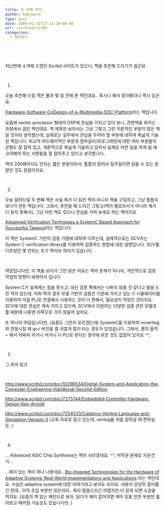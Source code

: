 ```yaml
---
title: 두 번째 추천..
author: babyworm
type: post
date: 2009-01-31T17:13:28+00:00
url: /archives/1366
categories:
  - 책이야기

---
```

 

지난번에 소개해 드렸던 Scribd 사이트가 있으니, 책을 추천해 드리기가 쉽군요. 

 

1. 

오늘 추천해 드릴 책은 불과 몇 일 전에 본 책인데요.. 혹시나 해서 찾아봤더니 역시 있군요. 

[Hardware-Software-CoDesign-of-a-Multimedia-SOC-Platform][1]라는 책입니다. 

요즘에 vector processor 형태의 DSP에 관심을 가지고 있다 보니, 관련책을 뒤지는 과정에서 걸린 책인데요. 책 제목만 보아서는 그냥 그렇고 그런 이론적인 부분이 많은 책일 것이라 생각했는데, 실제로는 실무에서 관심을 두어야 할 부분에 대하여 폭넓게 기술된 책입니다. 비교적 하드웨어적인 부분과 컴파일러/프로그래밍에 대한 여러 부분들이 균형도 잘 잡혀 있고, 개론적으로 폭넓게 기술하고 있어서 실제로 이런 일을 하게 될 때 고려해야 하는 사항들을 잘 잡아주고 있다고 생각합니다. 

책이 200페이지도 안되는 짧은 분량이어서, 틈틈히 읽어서 일주일이면 읽을 수 있는 분량인 것도 장점이지요. 

 

2. 

오늘 알려드릴 두 번째 책은 사실 제가 다 읽은 책이 아니라 책을 구입하고, 그냥 틈틈히 보다가 관둔 책입니다. 그래서, 추천을 해 드리긴 그렇고(책이 별로라서가 아니라 제가 다 읽지 못해서), 그냥 이런 책도 있으니 관심을 가져 보세요 하는 책이지요. 

[Advanced Verification Techniques a SystemC Based Approach for Successful Tapeout][2]라는 책입니다. 

이 책은 SystemC 기반의 검증 기법에 대하여 다루는데, 실제적으로는 SCV라는 System C verification library를 이용하여 검증하는 방법에 대한 설명입니다. SCV를 다루었던 몇 안되는 초기 책이라 의미가 있습니다. 

 

여담입니다만, 이 책을 보다가 그만 읽은 이유는 책의 문제가 아니라, 개인적으로 검증 작업의 방향이 바뀌어서 입니다. 

System C가 설계에는 힘을 못쓰고, 대신 검증 쪽에서는 나쁘지 않을 것 같다고 말씀 드린 적이 있는데, 저희 쪽의 경우 모델 기반의 검증은 기존에 가지고 있는 C 시뮬레이터를 이용하여 이걸 PLI로 연결해서 사용하는 것이 더 편해서, 필요성이 적었던 것이지요. SCV에 대한 관심은 계속 가지고 있으며, SCV에서 지원하는 다양한 검증 관련 모델과 툴 때문에 나중엔 이쪽으로 가지 않을까 싶어요. 

또 하나의 여담입니다만, (요즘도 그런지 모르겠는데) SystemC를 이용하여 ncverilog와 연동시킬 때 gcc 버전을 좀 귀찮게 많이 타는 경우가 있었습니다. 그래서, 괜히 울컥~ 해서 어짜피 이거니 저거니 다 PLI로 된다는 생각에 바꾼 것도 없잖아 있지요 ^^; 

 

3. 

그 외의 링크 

 

<http://www.scribd.com/doc/10296534/Digital-System-and-Application-the-Computer-Engineering-Handbook-Second-Edition> 

<http://www.scribd.com/doc/7273744/Embedded-Controller-Hardware-Design-Ken-Arnold> 

<http://www.scribd.com/doc/7254533/Cadence-Verilog-Language-and-Simulation-Version-3> (교육 자료로 알고 있는데, verilog를 처음 접하실 때 편하실 듯..) 

 

4. 

… Advanced ASIC Chip Synthesis는 책이 사라졌네요. ^^; 저작권 문제로 지운건가.. 

…재미 있는 책이 하나 나왔네요.. [Bio-Inspired Technologies for the Hardware of Adaptive Systems: Real-World Implementations and Applications][3] 라는 책인데요. 사실은 adaptive system에 대한 이야기라고 보아도 되지요. 내용이 상당히 흥미롭긴 한데.. 아직 초입 부분만 읽은지라.. 뭐라 말씀드리긴 어렵지만 다 읽게 되면 소감을 적지요. (요즘의 책 읽는 패턴으로 보아, 읽다가 재미 없어지면 재미 있을 만한 부분만 훓어보고 때려칠 가능성도 있습니다만..) 

 

 

 [1]: http://www.scribd.com/doc/11456331/Hardware-Software-CoDesign-of-a-Multimedia-SOC-Platform
 [2]: http://www.scribd.com/doc/7025100/Advanced-Verification-Techniques-a-SystemC-Based-Approach-for-Successful-Tapeout-Sathish
 [3]: http://www.amazon.com/Bio-Inspired-Technologies-Hardware-Adaptive-Systems/dp/3540769943/ref=sr_1_6?ie=UTF8&s=books&qid=1233421772&sr=8-6